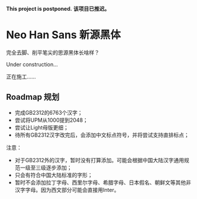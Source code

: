 **This project is postponed.**
**该项目已推迟。**

# Neo Han Sans  新源黑体

完全去脚、削平笔尖的思源黑体长啥样？

Under construction...

正在施工……

## Roadmap 规划

- 完成GB2312的6763个汉字；
- 尝试将UPM从1000提到2048；
- 尝试让Light母版更细；
- 待所有GB2312汉字改完后，会添加中文标点符号，并将尝试支持直排标点；

注意：
- 对于GB2312外的汉字，暂时没有打算添加。可能会根据中国大陆汉字通用规范一级至三级逐步添加；
- 只会有符合中国大陆标准的字形；
- 暂时不会添加拉丁字母、西里尔字母、希腊字母、日本假名、朝鲜文等其他非汉字字母。因为西文部分可能会直接用Inter。
